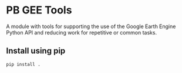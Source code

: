 # PB GEE Tools

A module with tools for supporting the use of the Google Earth Engine Python API and reducing work for repetitive or common tasks.

## Install using pip

`pip install .`
